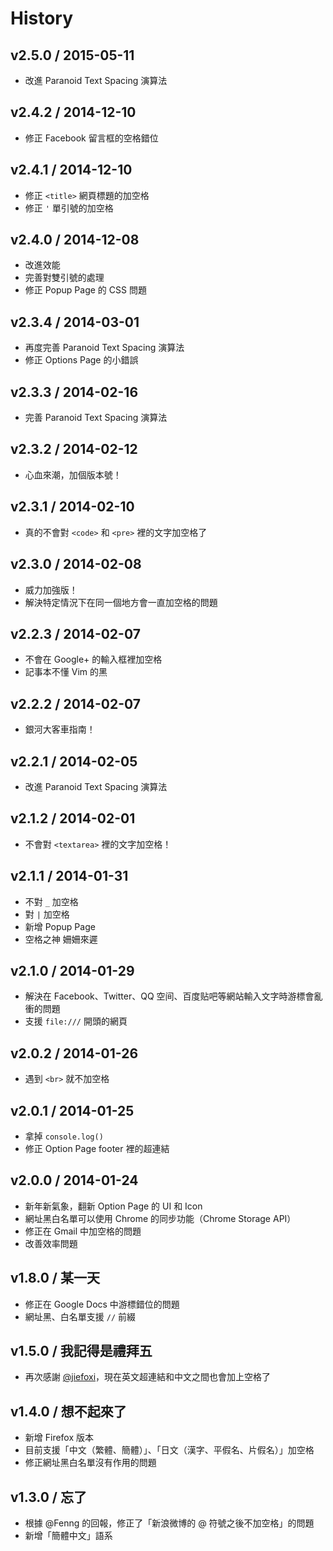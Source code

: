 # History

v2.5.0 / 2015-05-11
-------------------

- 改進 Paranoid Text Spacing 演算法


v2.4.2 / 2014-12-10
-------------------

- 修正 Facebook 留言框的空格錯位


v2.4.1 / 2014-12-10
-------------------

- 修正 `<title>` 網頁標題的加空格
- 修正 `'` 單引號的加空格


v2.4.0 / 2014-12-08
-------------------

- 改進效能
- 完善對雙引號的處理
- 修正 Popup Page 的 CSS 問題


v2.3.4 / 2014-03-01
-------------------

- 再度完善 Paranoid Text Spacing 演算法
- 修正 Options Page 的小錯誤


v2.3.3 / 2014-02-16
-------------------

- 完善 Paranoid Text Spacing 演算法


v2.3.2 / 2014-02-12
-------------------

- 心血來潮，加個版本號！


v2.3.1 / 2014-02-10
-------------------

- 真的不會對 `<code>` 和 `<pre>` 裡的文字加空格了


v2.3.0 / 2014-02-08
-------------------

- 威力加強版！
- 解決特定情況下在同一個地方會一直加空格的問題


v2.2.3 / 2014-02-07
-------------------

- 不會在 Google+ 的輸入框裡加空格
- 記事本不懂 Vim 的黑


v2.2.2 / 2014-02-07
-------------------

- 銀河大客車指南！


v2.2.1 / 2014-02-05
-------------------

- 改進 Paranoid Text Spacing 演算法


v2.1.2 / 2014-02-01
-------------------

- 不會對 `<textarea>` 裡的文字加空格！


v2.1.1 / 2014-01-31
-------------------

- 不對 `_` 加空格
- 對 `|` 加空格
- 新增 Popup Page
- 空格之神 姍姍來遲


v2.1.0 / 2014-01-29
-------------------

- 解決在 Facebook、Twitter、QQ 空间、百度贴吧等網站輸入文字時游標會亂衝的問題
- 支援 `file:///` 開頭的網頁


v2.0.2 / 2014-01-26
-------------------

- 遇到 `<br>` 就不加空格


v2.0.1 / 2014-01-25
-------------------

- 拿掉 `console.log()`
- 修正 Option Page footer 裡的超連結


v2.0.0 / 2014-01-24
-------------------

- 新年新氣象，翻新 Option Page 的 UI 和 Icon
- 網址黑白名單可以使用 Chrome 的同步功能（Chrome Storage API）
- 修正在 Gmail 中加空格的問題
- 改善效率問題


v1.8.0 / 某一天
--------------

- 修正在 Google Docs 中游標錯位的問題
- 網址黑、白名單支援 `//` 前綴


v1.5.0 / 我記得是禮拜五
---------------------

- 再次感謝 [@jiefoxi](https://github.com/jiefoxi)，現在英文超連結和中文之間也會加上空格了


v1.4.0 / 想不起來了
-----------------

- 新增 Firefox 版本
- 目前支援「中文（繁體、簡體）」、「日文（漢字、平假名、片假名）」加空格
- 修正網址黑白名單沒有作用的問題


v1.3.0 / 忘了
------------

- 根據 @Fenng 的回報，修正了「新浪微博的 @ 符號之後不加空格」的問題
- 新增「簡體中文」語系
